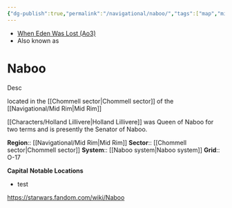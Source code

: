 ```yaml
---
{"dg-publish":true,"permalink":"/navigational/naboo/","tags":["map","midrim","chommell","planet","unfinished"]}
---
```


- [When Eden Was Lost (Ao3)](https://archiveofourown.org/works/19334440/chapters/45992584)
- Also known as 
# Naboo
Desc

located in the [[Chommell sector\|Chommell sector]] of the [[Navigational/Mid Rim\|Mid Rim]]

[[Characters/Holland Lillivere\|Holland Lillivere]] was Queen of Naboo for two terms and is presently the Senator of Naboo. 

**Region**::  [[Navigational/Mid Rim\|Mid Rim]]
**Sector**::  [[Chommell sector\|Chommell sector]]
**System**::  [[Naboo system\|Naboo system]]
**Grid**::  O-17

**Capital**
**Notable Locations**
- test

https://starwars.fandom.com/wiki/Naboo